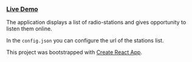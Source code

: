 ### [Live Demo](https://alexeystadnikov.github.io/tunein-exercise-ui/build/)

The application displays a list of radio-stations and gives opportunity to listen them online.

In the `config.json` you can configure the url of the stations list.

This project was bootstrapped with [Create React App](https://github.com/facebook/create-react-app).
